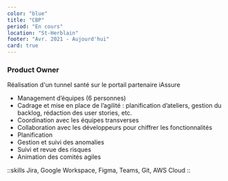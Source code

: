 ```yaml
---
color: "blue"
title: "CBP"
period: "En cours"
location: "St-Herblain"
footer: "Avr. 2021 - Aujourd'hui"
card: true
---
```


### Product Owner

Réalisation d'un tunnel santé sur le portail partenaire iAssure

- Management d’équipes (6 personnes)
- Cadrage et mise en place de l’agilité : 
planification d’ateliers, gestion du backlog, rédaction des user stories, etc.
- Coordination avec les équipes transverses
- Collaboration avec les développeurs pour chiffrer les fonctionnalités
- Planification
- Gestion et suivi des anomalies
- Suivi et revue des risques
- Animation des comités agiles

::skills
Jira, Google Workspace, Figma, Teams, Git, AWS Cloud
::
